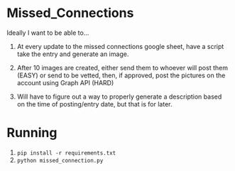# Missed_Connections
Ideally I want to be able to...
1. At every update to the missed connections google sheet, have a script take the entry and generate an image.

2. After 10 images are created, either 
  send them to whoever will post them (EASY) 
    or 
  send to be vetted, then, if approved, post the pictures on the account using Graph API (HARD) 

3. Will have to figure out a way to properly generate a description based on the time of posting/entry date, but that is for later.

# Running
1. `pip install -r requirements.txt`
2. `python missed_connection.py`